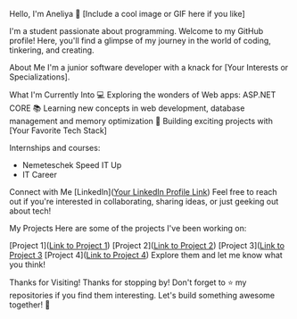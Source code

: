 Hello, I'm Aneliya 👋
[Include a cool image or GIF here if you like]

I'm a student passionate about programming. Welcome to my GitHub profile! Here, you'll find a glimpse of my journey in the world of coding, tinkering, and creating.

About Me
I'm a junior software developer with a knack for [Your Interests or Specializations]. 

What I'm Currently Into
💻 Exploring the wonders of Web apps: ASP.NET CORE
📚 Learning new concepts in web development, database management and memory optimization
🚀 Building exciting projects with [Your Favorite Tech Stack]

Internships and courses:
- Nemeteschek Speed IT Up
- IT Career

Connect with Me
[LinkedIn]([Your LinkedIn Profile Link](https://www.linkedin.com/in/aneliya-lyavova/))
Feel free to reach out if you're interested in collaborating, sharing ideas, or just geeking out about tech!

My Projects
Here are some of the projects I've been working on:

[Project 1]([Link to Project 1](https://github.com/TeamTravellers/YourPlace))
[Project 2]([Link to Project 2](https://github.com/Reservation-Manager))
[Project 3]([Link to Project 3](https://github.com/Aneliya05/CV.Creator)
[Project 4]([Link to Project 4](https://github.com/Aneliya05/CashRegister))
Explore them and let me know what you think!

Thanks for Visiting!
Thanks for stopping by! Don't forget to ⭐️ my repositories if you find them interesting. Let's build something awesome together! 🚀





